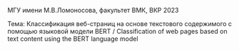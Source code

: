 МГУ имени М.В.Ломоносова, факультет ВМК, ВКР 2023

Тема: Классификация веб-страниц на основе текстового содержимого с помощью языковой модели BERT / Classification of web pages based on text content using the BERT language model
